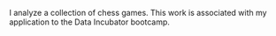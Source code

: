 I analyze a collection of chess games.
This work is associated with my application to the Data Incubator bootcamp. 
